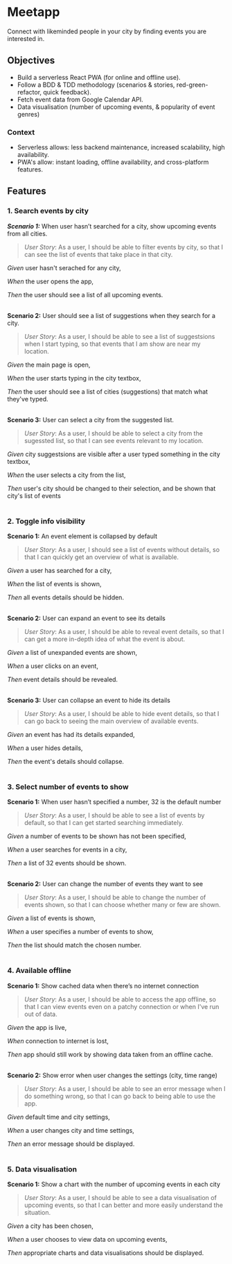 # Meetapp

Connect with likeminded people in your city by finding events you are interested in.

## Objectives

- Build a serverless React PWA (for online and offline use).
- Follow a BDD & TDD methodology (scenarios & stories, red-green-refactor, quick feedback).
- Fetch event data from Google Calendar API.
- Data visualisation (number of upcoming events, & popularity of event genres)

### Context

- Serverless allows: less backend maintenance, increased scalability, high availability.
- PWA's allow: instant loading, offline availability, and cross-platform features.

## Features

### **1. Search events by city**

**_Scenario 1:_** When user hasn’t searched for a city, show upcoming events from all cities.

> _User Story_: As a user, I should be able to filter events by city, so that I can see the list of events that take place in that city.

_Given_ user hasn't serached for any city,

_When_ the user opens the app,

_Then_ the user should see a list of all upcoming events.
<br><br>

**Scenario 2:** User should see a list of suggestions when they search for a city.

> _User Story_: As a user, I should be able to see a list of suggestsions when I start typing, so that events that I am show are near my location.

_Given_ the main page is open,

_When_ the user starts typing in the city textbox,

_Then_ the user should see a list of cities (suggestions) that match what they've typed.
<br><br>

**Scenario 3:** User can select a city from the suggested list.

> _User Story_: As a user, I should be able to select a city from the sugessted list, so that I can see events relevant to my location.

_Given_ city suggestsions are visible after a user typed something in the city textbox,

_When_ the user selects a city from the list,

_Then_ user's city should be changed to their selection, and be shown that city's list of events
<br><br>

### **2. Toggle info visibility**

**Scenario 1:** An event element is collapsed by default

> _User Story_: As a user, I should see a list of events without details, so that I can quickly get an overview of what is available.

_Given_ a user has searched for a city,

_When_ the list of events is shown,

_Then_ all events details should be hidden.
<br><br>

**Scenario 2:** User can expand an event to see its details

> _User Story_: As a user, I should be able to reveal event details, so that I can get a more in-depth idea of what the event is about.

_Given_ a list of unexpanded events are shown,

_When_ a user clicks on an event,

_Then_ event details should be revealed.
<br><br>

**Scenario 3:** User can collapse an event to hide its details

> _User Story_: As a user, I should be able to hide event details, so that I can go back to seeing the main overview of available events.

_Given_ an event has had its details expanded,

_When_ a user hides details,

_Then_ the event's details should collapse.
<br><br>

### **3. Select number of events to show**

**Scenario 1:** When user hasn’t specified a number, 32 is the default number

> _User Story_: As a user, I should be able to see a list of events by default, so that I can get started searching immediately.

_Given_ a number of events to be shown has not been specified,

_When_ a user searches for events in a city,

_Then_ a list of 32 events should be shown.
<br><br>

**Scenario 2:** User can change the number of events they want to see

> _User Story_: As a user, I should be able to change the number of events shown, so that I can choose whether many or few are shown.

_Given_ a list of events is shown,

_When_ a user specifies a number of events to show,

_Then_ the list should match the chosen number.
<br><br>

### **4. Available offline**

**Scenario 1:** Show cached data when there’s no internet connection

> _User Story_: As a user, I should be able to access the app offline, so that I can view events even on a patchy connection or when I've run out of data.

_Given_ the app is live,

_When_ connection to internet is lost,

_Then_ app should still work by showing data taken from an offline cache.
<br><br>

**Scenario 2:** Show error when user changes the settings (city, time range)

> _User Story_: As a user, I should be able to see an error message when I do something wrong, so that I can go back to being able to use the app.

_Given_ default time and city settings,

_When_ a user changes city and time settings,

_Then_ an error message should be displayed.
<br><br>

### 5. **Data visualisation**

**Scenario 1:** Show a chart with the number of upcoming events in each city

> _User Story_: As a user, I should be able to see a data visualisation of upcoming events, so that I can better and more easily understand the situation.

_Given_ a city has been chosen,

_When_ a user chooses to view data on upcoming events,

_Then_ appropriate charts and data visualisations should be displayed.
